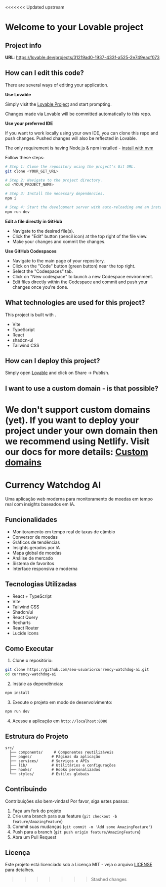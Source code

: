 <<<<<<< Updated upstream
# Welcome to your Lovable project

## Project info

**URL**: https://lovable.dev/projects/31219ad0-1937-433f-a525-2e749eacf073

## How can I edit this code?

There are several ways of editing your application.

**Use Lovable**

Simply visit the [Lovable Project](https://lovable.dev/projects/31219ad0-1937-433f-a525-2e749eacf073) and start prompting.

Changes made via Lovable will be committed automatically to this repo.

**Use your preferred IDE**

If you want to work locally using your own IDE, you can clone this repo and push changes. Pushed changes will also be reflected in Lovable.

The only requirement is having Node.js & npm installed - [install with nvm](https://github.com/nvm-sh/nvm#installing-and-updating)

Follow these steps:

```sh
# Step 1: Clone the repository using the project's Git URL.
git clone <YOUR_GIT_URL>

# Step 2: Navigate to the project directory.
cd <YOUR_PROJECT_NAME>

# Step 3: Install the necessary dependencies.
npm i

# Step 4: Start the development server with auto-reloading and an instant preview.
npm run dev
```

**Edit a file directly in GitHub**

- Navigate to the desired file(s).
- Click the "Edit" button (pencil icon) at the top right of the file view.
- Make your changes and commit the changes.

**Use GitHub Codespaces**

- Navigate to the main page of your repository.
- Click on the "Code" button (green button) near the top right.
- Select the "Codespaces" tab.
- Click on "New codespace" to launch a new Codespace environment.
- Edit files directly within the Codespace and commit and push your changes once you're done.

## What technologies are used for this project?

This project is built with .

- Vite
- TypeScript
- React
- shadcn-ui
- Tailwind CSS

## How can I deploy this project?

Simply open [Lovable](https://lovable.dev/projects/31219ad0-1937-433f-a525-2e749eacf073) and click on Share -> Publish.

## I want to use a custom domain - is that possible?

We don't support custom domains (yet). If you want to deploy your project under your own domain then we recommend using Netlify. Visit our docs for more details: [Custom domains](https://docs.lovable.dev/tips-tricks/custom-domain/)
=======
# Currency Watchdog AI

Uma aplicação web moderna para monitoramento de moedas em tempo real com insights baseados em IA.

## Funcionalidades

- Monitoramento em tempo real de taxas de câmbio
- Conversor de moedas
- Gráficos de tendências
- Insights gerados por IA
- Mapa global de moedas
- Análise de mercado
- Sistema de favoritos
- Interface responsiva e moderna

## Tecnologias Utilizadas

- React + TypeScript
- Vite
- Tailwind CSS
- Shadcn/ui
- React Query
- Recharts
- React Router
- Lucide Icons

## Como Executar

1. Clone o repositório:
```bash
git clone https://github.com/seu-usuario/currency-watchdog-ai.git
cd currency-watchdog-ai
```

2. Instale as dependências:
```bash
npm install
```

3. Execute o projeto em modo de desenvolvimento:
```bash
npm run dev
```

4. Acesse a aplicação em `http://localhost:8080`

## Estrutura do Projeto

```
src/
  ├── components/     # Componentes reutilizáveis
  ├── pages/         # Páginas da aplicação
  ├── services/      # Serviços e APIs
  ├── lib/           # Utilitários e configurações
  ├── hooks/         # Hooks personalizados
  └── styles/        # Estilos globais
```

## Contribuindo

Contribuições são bem-vindas! Por favor, siga estes passos:

1. Faça um fork do projeto
2. Crie uma branch para sua feature (`git checkout -b feature/AmazingFeature`)
3. Commit suas mudanças (`git commit -m 'Add some AmazingFeature'`)
4. Push para a branch (`git push origin feature/AmazingFeature`)
5. Abra um Pull Request

## Licença

Este projeto está licenciado sob a Licença MIT - veja o arquivo [LICENSE](LICENSE) para detalhes.
>>>>>>> Stashed changes
